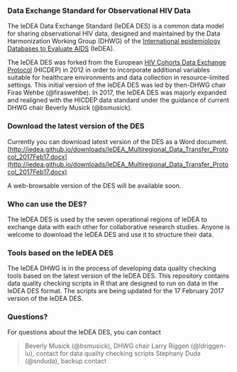 ### Data Exchange Standard for Observational HIV Data
The IeDEA Data Exchange Standard (IeDEA DES) is a common data model for sharing observational HIV data, designed and maintained by the Data Harmonization Working Group (DHWG) of the [International epidemiology Databases to Evaluate AIDS](iedea.org) (IeDEA).

The IeDEA DES was forked from the European [HIV Cohorts Data Exchange Protocol](http://www.hicdep.org/) (HICDEP) in 2012 in order to incorporate additional variables suitable for healthcare environments and data collection in resource-limited settings. This initial version of the IeDEA DES was led by then-DHWG chair Firas Wehbe (@firaswehbe). In 2017, the IeDEA DES was majorly expanded and realigned with the HICDEP data standard under the guidance of current DHWG chair Beverly Musick (@bsmusick).

### Download the latest version of the DES
Currently you can download latest version of the DES as a Word document.
[http://iedea.github.io/downloads/IeDEA_Multiregional_Data_Transfer_Protocol_2017Feb17.docx](http://iedea.github.io/downloads/IeDEA_Multiregional_Data_Transfer_Protocol_2017Feb17.docx)

A web-browsable version of the DES will be available soon.

### Who can use the DES?
The IeDEA DES is used by the seven operational regions of IeDEA to exchange data with each other for collaborative research studies. Anyone is welcome to download the IeDEA DES and use it to structure their data.

### Tools based on the IeDEA DES
The IeDEA DHWG is in the process of developing data quality checking tools based on the latest version of the IeDEA DES. This repository contains data quality checking scripts in R that are designed to run on data in the IeDEA DES format. The scripts are being updated for the 17 February 2017 version of the IeDEA DES.

### Questions?
For questions about the IeDEA DES, you can contact
> Beverly Musick (@bsmusick), DHWG chair
> Larry Riggen (@ldriggen-iu), contact for data quality checking scripts
> Stephany Duda (@snduda), backup contact
